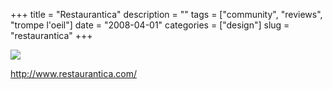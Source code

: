+++
title = "Restaurantica"
description = ""
tags = ["community", "reviews", "trompe l'oeil"]
date = "2008-04-01"
categories = ["design"]
slug = "restaurantica"
+++


 

  <div id="screens-thumbs" class="clearfix">
    <div class="txt-center" id="design-submission"><a href="http://www.restaurantica.com/"><img id='bluga-thumbnail-1146' class='bluga-thumbnail large' src='/media/bluga/
wt47f2996ea33eb_1.jpg'/></a></div>  
  </div>   
<p><a href="http://www.restaurantica.com/">http://www.restaurantica.com/</a></p>




